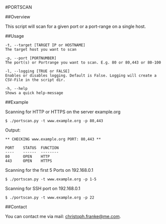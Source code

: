 #PORTSCAN

##Overview

This script will scan for a given port or a port-range on a single host.

##Usage

	-t, --target [TARGET IP or HOSTNAME]
	The target host you want to scan

	-p, --port [PORTNUMBER]
	The port(s) or Portrange you want to scan. E.g. 80 or 80,443 or 80-100

	-l, --logging [TRUE or FALSE]
    Enables or disables logging. Default is False. Logging will create a CSV-File in the script dir.

	-h, --help
    Shows a quick help-message

##Example

Scanning for HTTP or HTTPS on the server example.org

	$ ./portscan.py -t www.example.org -p 80,443

Output:

	** CHECKING www.example.org	PORT: 80,443 **

	PORT	STATUS	FUNCTION
	----	------	--------
	80		OPEN	HTTP
	443		OPEN	HTTPS

Scanning for the first 5 Ports on 192.168.0.1

	$ ./portscan.py -t www.example.org -p 1-5

Scanning for SSH port on 192.168.0.1

	$ ./portscan.py -t www.example.org -p 22

##Contact

You can contact me via mail: [christoph.franke@me.com](christoph.franke@me.com).
